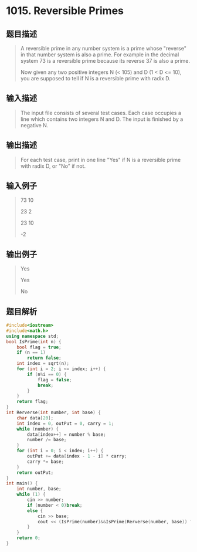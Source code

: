 # 1015. Reversible Primes

## 题目描述

> A reversible prime in any number system is a prime whose "reverse" in that number system is also a prime. For example in the decimal system 73 is a reversible prime because its reverse 37 is also a prime.
>
>Now given any two positive integers N (< 105) and D (1 < D <= 10), you are supposed to tell if N is a reversible prime with radix D.

## 输入描述

> The input file consists of several test cases. Each case occupies a line which contains two integers N and D. The input is finished by a negative N.

## 输出描述

> For each test case, print in one line "Yes" if N is a reversible prime with radix D, or "No" if not.

## 输入例子

> 73 10
>
> 23 2
>
>23 10
>
>-2

## 输出例子

> Yes
>
>Yes
>
>No

## 题目解析

```C++
#include<iostream>
#include<math.h>
using namespace std;
bool IsPrime(int n) {
	bool flag = true;
	if (n == 1)
		return false;
	int index = sqrt(n);
	for (int i = 2; i <= index; i++) {
		if (n%i == 0) {
			flag = false;
			break;
		}
	}
	return flag;
}
int Rerverse(int number, int base) {
	char data[20];
	int index = 0, outPut = 0, carry = 1;
	while (number) {
		data[index++] = number % base;
		number /= base;
	}
	for (int i = 0; i < index; i++) {
		outPut += data[index - 1 - i] * carry;
		carry *= base;
	}
	return outPut;
}
int main() {
	int number, base;
	while (1) {
		cin >> number;
		if (number < 0)break;
		else {
			cin >> base;
			cout << (IsPrime(number)&&IsPrime(Rerverse(number, base)) ? "Yes" : "No") << endl;
		}
	}
	return 0;
}
```